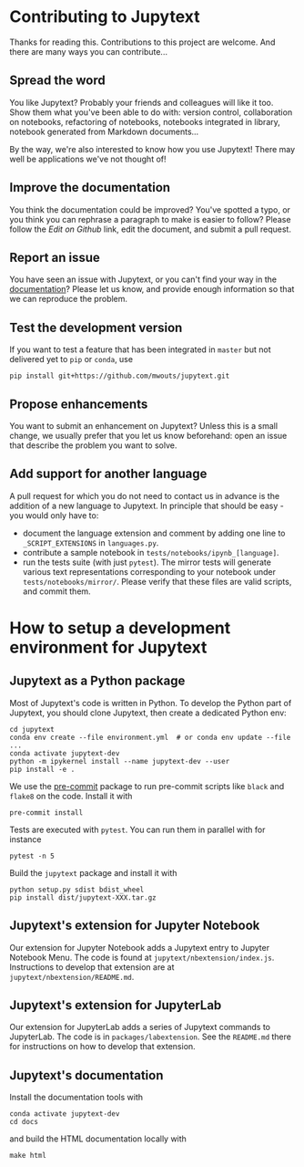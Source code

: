 # Contributing to Jupytext

Thanks for reading this. Contributions to this project are welcome.
And there are many ways you can contribute...

## Spread the word

You like Jupytext? Probably your friends and colleagues will like it too.
Show them what you've been able to do with: version control, collaboration on notebooks, refactoring of notebooks, notebooks integrated in library, notebook generated from Markdown documents...

By the way, we're also interested to know how you use Jupytext! There may well be applications we've not thought of!

## Improve the documentation

You think the documentation could be improved? You've spotted a typo, or you think you can rephrase a paragraph to make is easier to follow? Please follow the _Edit on Github_ link, edit the document, and submit a pull request.

## Report an issue

You have seen an issue with Jupytext, or you can't find your way in the [documentation](https://jupytext.readthedocs.io)?
Please let us know, and provide enough information so that we can reproduce the problem.

## Test the development version

If you want to test a feature that has been integrated in `master` but not delivered yet to `pip` or `conda`, use
```
pip install git+https://github.com/mwouts/jupytext.git
```

## Propose enhancements

You want to submit an enhancement on Jupytext? Unless this is a small change, we usually prefer that you let us know beforehand: open an issue that describe the problem you want to solve.

## Add support for another language

A pull request for which you do not need to contact us in advance is the addition of a new language to Jupytext. In principle that should be easy - you would only have to:
- document the language extension and comment by adding one line to `_SCRIPT_EXTENSIONS` in `languages.py`.
- contribute a sample notebook in `tests/notebooks/ipynb_[language]`.
- run the tests suite (with just `pytest`). The mirror tests will generate various text representations corresponding to your notebook under  `tests/notebooks/mirror/`. Please verify that these files are valid scripts, and commit them.

# How to setup a development environment for Jupytext

## Jupytext as a Python package

Most of Jupytext's code is written in Python. To develop the Python part of Jupytext, you should clone Jupytext, then create a dedicated Python env:
```
cd jupytext
conda env create --file environment.yml  # or conda env update --file ...
conda activate jupytext-dev
python -m ipykernel install --name jupytext-dev --user
pip install -e .
```

We use the [pre-commit](https://pre-commit.com) package to run pre-commit scripts like `black` and `flake8` on the code.
Install it with
```
pre-commit install
```

Tests are executed with `pytest`. You can run them in parallel with for instance
```
pytest -n 5
```

Build the `jupytext` package and install it with
```
python setup.py sdist bdist_wheel
pip install dist/jupytext-XXX.tar.gz
```

## Jupytext's extension for Jupyter Notebook

Our extension for Jupyter Notebook adds a Jupytext entry to Jupyter Notebook Menu. The code is found at `jupytext/nbextension/index.js`. Instructions to develop that extension are at `jupytext/nbextension/README.md`.

## Jupytext's extension for JupyterLab

Our extension for JupyterLab adds a series of Jupytext commands to JupyterLab. The code is in `packages/labextension`. See the `README.md` there for instructions on how to develop that extension.

## Jupytext's documentation

Install the documentation tools with
```
conda activate jupytext-dev
cd docs
```
and build the HTML documentation locally with
```
make html
```
